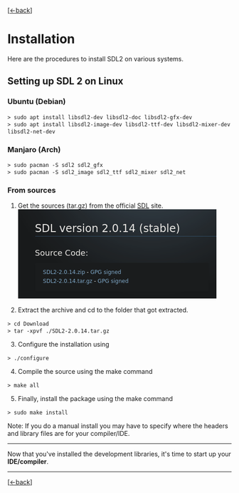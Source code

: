 [[<-back](./INSTALLATION.md)]

# Installation
Here are the procedures to install SDL2 on various systems.

## Setting up SDL 2 on Linux
### Ubuntu (Debian)
``` Shell
> sudo apt install libsdl2-dev libsdl2-doc libsdl2-gfx-dev
> sudo apt install libsdl2-image-dev libsdl2-ttf-dev libsdl2-mixer-dev libsdl2-net-dev
```
### Manjaro (Arch)
``` Shell
> sudo pacman -S sdl2 sdl2_gfx
> sudo pacman -S sdl2_image sdl2_ttf sdl2_mixer sdl2_net
```
### From sources
1. Get the sources (tar.gz) from the official [SDL](http://libsdl.org/download-2.0.php) site.
![SDL2 download](./md/SDL2-source-code.png)

2. Extract the archive and cd to the folder that got extracted.

``` Shell
> cd Download
> tar -xpvf ./SDL2-2.0.14.tar.gz
```

3. Configure the installation using

``` Shell
> ./configure
```

4. Compile the source using the make command

``` Shell
> make all
```

5. Finally, install the package using the make command

``` Shell
> sudo make install
```

Note: If you do a manual install you may have to specify where the headers and library files are for your compiler/IDE.

------
Now that you've installed the development libraries, it's time to start up your __IDE/compiler__.

------
[[<-back](./INSTALLATION.md)]